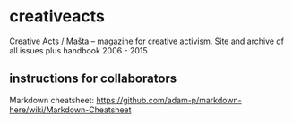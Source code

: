 # creativeacts
Creative Acts / Mašta – magazine for creative activism. Site and archive of all issues plus handbook 2006 - 2015


## instructions for collaborators
Markdown cheatsheet: https://github.com/adam-p/markdown-here/wiki/Markdown-Cheatsheet
